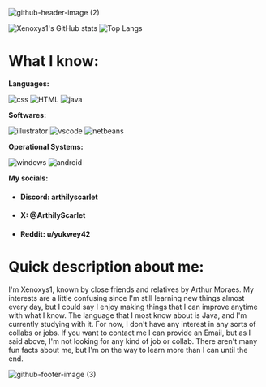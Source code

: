 
![github-header-image (2)](https://github.com/Xenoxys1/Xenoxys1/assets/135155777/dc4a121b-8346-40b6-9518-b8d4dc09345c)

![Xenoxys1's GitHub stats](https://github-readme-stats.vercel.app/api?username=Xenoxys1&show_icons=true&theme=holi) ![Top Langs](https://github-readme-stats.vercel.app/api/top-langs/?username=Xenoxys1&size_weight=0.5&count_weight=0.5&theme=holi)

# What I know:

**Languages:**

![css](https://img.shields.io/badge/CSS-239120?&style=for-the-badge&logo=css3&logoColor=white) ![HTML](https://img.shields.io/badge/HTML-239120?style=for-the-badge&logo=html5&logoColor=white)
 ![java](https://img.shields.io/badge/Java-ED8B00?style=for-the-badge&logo=openjdk&logoColor=white)

**Softwares:**

![illustrator](https://img.shields.io/badge/Adobe%20Illustrator-FF9A00?style=for-the-badge&logo=adobe%20illustrator&logoColor=white) ![vscode](https://img.shields.io/badge/VSCode-0078D4?style=for-the-badge&logo=visual%20studio%20code&logoColor=white) ![netbeans](https://img.shields.io/badge/apache%20netbeans-1B6AC6?style=for-the-badge&logo=apache%20netbeans%20IDE&logoColor=white)

**Operational Systems:**

![windows](https://img.shields.io/badge/Windows-0078D6?style=for-the-badge&logo=windows&logoColor=white) ![android](https://img.shields.io/badge/Android-3DDC84?style=for-the-badge&logo=android&logoColor=white)

**My socials:**

- #### Discord: arthilyscarlet
- #### X: @ArthilyScarlet
- #### Reddit: u/yukwey42

# Quick description about me:

I'm Xenoxys1, known by close friends and relatives by Arthur Moraes. My interests are a little confusing since I'm still learning new things almost every day, but I could say I enjoy making things that I can improve anytime with what I know. The language that I most know about is Java, and I'm currently studying with it. For now, I don't have any interest in any sorts of collabs or jobs. If you want to contact me I can provide an Email, but as I said above, I'm not looking for any kind of job or collab. There aren't many fun facts about me, but I'm on the way to learn more than I can until the end.

![github-footer-image (3)](https://github.com/Xenoxys1/Xenoxys1/assets/135155777/1f98bdbc-c318-4873-82ac-49a0a828c8b2)
